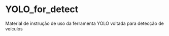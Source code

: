 # YOLO_for_detect
Material de instrução de uso da ferramenta YOLO voltada para detecção de veículos

